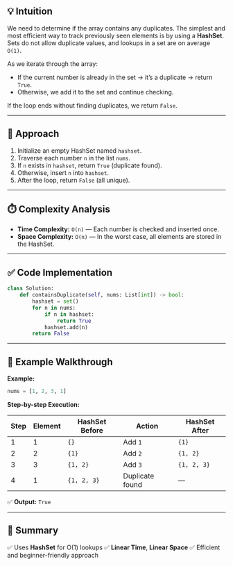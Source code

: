 ## 💡 Intuition

We need to determine if the array contains any duplicates.
The simplest and most efficient way to track previously seen elements is by using a **HashSet**.
Sets do not allow duplicate values, and lookups in a set are on average `O(1)`.

As we iterate through the array:

- If the current number is already in the set → it’s a duplicate → return `True`.
- Otherwise, we add it to the set and continue checking.

If the loop ends without finding duplicates, we return `False`.

---

## 🚀 Approach

1. Initialize an empty HashSet named `hashset`.
2. Traverse each number `n` in the list `nums`.
3. If `n` exists in `hashset`, return `True` (duplicate found).
4. Otherwise, insert `n` into `hashset`.
5. After the loop, return `False` (all unique).

---

## ⏱️ Complexity Analysis

- **Time Complexity:** `O(n)` — Each number is checked and inserted once.
- **Space Complexity:** `O(n)` — In the worst case, all elements are stored in the HashSet.

---

## ✅ Code Implementation

```python
class Solution:
    def containsDuplicate(self, nums: List[int]) -> bool:
        hashset = set()
        for n in nums:
            if n in hashset:
                return True
            hashset.add(n)
        return False
```

---

## 🧩 Example Walkthrough

**Example:**

```python
nums = [1, 2, 3, 1]
```

**Step-by-step Execution:**

| Step | Element | HashSet Before | Action          | HashSet After |
| ---- | ------- | -------------- | --------------- | ------------- |
| 1    | 1       | `{}`           | Add `1`         | `{1}`         |
| 2    | 2       | `{1}`          | Add `2`         | `{1, 2}`      |
| 3    | 3       | `{1, 2}`       | Add `3`         | `{1, 2, 3}`   |
| 4    | 1       | `{1, 2, 3}`    | Duplicate found | —             |

✅ **Output:** `True`

---

## 🧾 Summary

✅ Uses **HashSet** for O(1) lookups
✅ **Linear Time**, **Linear Space**
✅ Efficient and beginner-friendly approach

